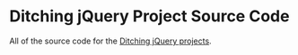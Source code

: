 # Ditching jQuery Project Source Code
All of the source code for the [Ditching jQuery projects](https://ditchingjquery.com).